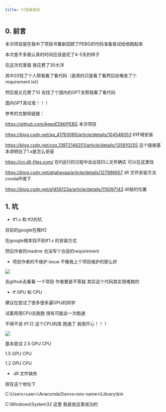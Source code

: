 ```yaml
---
title: tf安装指坑
---
```


## 0. 前言

本次项目是在我中了项目书重新回顾了PEBG的代码准备尝试给他跑起来

本次差不多我认真的时间应该是花了4-5天的样子

在这次坑里面 我花费了30大洋

其中20找了个人帮我看了看代码（是真的只是看了看然后给俺发了个requirement.txt）

然后我又花费了10 去找了个国内的GPT去帮我看了看代码

国内GPT真垃圾！！！

参考的文献和链接：

https://github.com/ApexEDM/PEBG 本次项目

https://blog.csdn.net/qq_41793080/article/details/104546053 tf环境安装

https://blog.csdn.net/xzq_13972146251/article/details/125810255      这个链接基本讲明白了1.x是怎么安装

https://cn.dll-files.com/     在tf运行的过程中会出现DLL文件确实 可以在这里找

https://blog.csdn.net/ahahayaa/article/details/127996657 dll 文件安装方法 conda环境下

https://blog.csdn.net/a1456123a/article/details/115097143 dll放的位置

## 1. 坑

- tf1.x 和 tf2的坑

 目前的google在推tf2 

在google根本找不到tf1.x 的安装方式

然后作者的readme 也没写个合适的requirement

- 项目作者的不维护 issue 不像我上个项目维护的那么好

![](https://pic.imgdb.cn/item/63b4ffc1be43e0d30e9346d3.png)

去github去看看 一个项目 作者要是不答疑 其实这个代码其实很难跑的

- tf GPU 和 CPU

建议在尝试了很多很多遍GPU的同学 

试着用用CPU去跑跑 很有可能会一次跑通

不得不说 tf1.12 这个CPU的库 跑通了 我很开心！！！

![](https://pic.imgdb.cn/item/63b4ffc1be43e0d30e9346ed.png)

基本尝试 2.5 GPU CPU

1.5 GPU CPU

1.2 GPU CPU

- .dll 文件缺失

放在这个地址下

C:\Users\<user>\Anaconda3\envs\<env name>\Library\bin

C:\Windows\System32 这里 我是放这里成功的